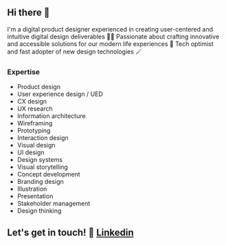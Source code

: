 ## Hi there 👋
I'm a digital product designer experienced in creating user-centered and intuitive digital design deliverables 👩‍💻 Passionate about crafting innovative and accessible solutions for our modern life experiences 🎯 Tech optimist and fast adopter of new design technologies 🪄

### Expertise
- Product design
- User experience design / UED 
- CX design
- UX research
- Information architecture
- Wireframing
- Prototyping
- Interaction design
- Visual design
- UI design
- Design systems 
- Visual storytelling
- Concept development
- Branding design
- Illustration
- Presentation
- Stakeholder management
- Design thinking

## Let's get in touch! 📨 [Linkedin](https://www.linkedin.com/in/rahilmoradi/)
